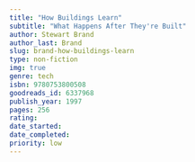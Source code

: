 ```yaml
---
title: "How Buildings Learn"
subtitle: "What Happens After They're Built"
author: Stewart Brand
author_last: Brand
slug: brand-how-buildings-learn
type: non-fiction
img: true
genre: tech
isbn: 9780753800508
goodreads_id: 6337968
publish_year: 1997
pages: 256
rating: 
date_started:
date_completed:
priority: low
---
```

